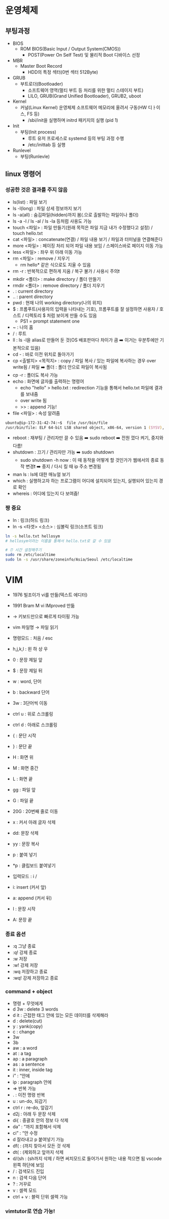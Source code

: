 # 운영체제
## 부팅과정
- BIOS
  - ROM BIOS(Basic Input / Output System(CMOS))
    - POST(Power On Self Test) 및 물리적 Boot 디바이스 선정
- MBR
  - Master Boot Record
    - HDD의 특정 섹터(0번 섹터 512Byte)
- GRUB
  - 부트로더(Bootloader)
    - 소프트웨어 영역(멀티 부트 등 처리를 위한 멀티 스테이지 부트)
    - LILO, GRUB(Grand Unified Bootloader), GRUB2, uboot
- Kernel
  - 커널(Linux Kernel) 운영체제 소프트웨어 메모리에 올려서 구동(HW 디ㅏ이스, FS 등)
    - /sbi/init을 실행하며 initrd 패키지의 실행 (pid 1)
- Init
  - 부팅(Init process)
    - 루트 유저 프로세스로 systemd 등의 부팅 과정 수행
    - /etc/inittab 등 실행
- Runlevel
  - 부팅(Runlevle)

## linux 명령어
### 성공한 것은 결과를 주지 않음
- ls(list) : 파일 보기
- ls -l(long) : 파일 상세 정보까지 보기
- ls -a(all) : 숨김파일(hidden)까지 봄(.으로 출발하는 파일이나 폴더)
- ls -a -l / ls -al / ls -la 등처럼 사용도 가능
- touch <파일> : 파일 만들기(원래 목적은 파일 지금 내가 수정했다고 설정) / touch hello.txt
- cat <파일> : concatenate(연결) / 파일 내용 보기 / 파일과 터미널을 연결해준다
- more <파일> : 페이징 처리 되어 파일 내용 보임 / 스페이스바로 페이지 이동 가능
- less <파일> : 좌우 위 아래 이동 가능
- rm <파일> : remove / 지우기
  - rm hello* 같은 식으로도 지울 수 있음
- rm -r : 반복적으로 편하게 지움 / 복구 불가 / 사용시 주의❗️
- mkdir <폴더> : make directory / 폴더 만들기
- rmdir <폴더> : remove directory / 폴더 지우기
- . : current directory
- .. : parent directory
- pwd : 현재 나의 working directory(나의 위치)
- $ : 프롬푸트(사용자의 입력을 나타내는 기호), 프롬푸트를 잘 설정하면 사용자 / 호스트 / 디렉토리 $ 처럼 보이게 만들 수도 있음
  - PS1 = prompt statement one
- ~ : 나의 홈
- / : 루트
- ll : ls -l을 alias로 만들어 둔 것(OS 배포판마다 차이가 큼 ➡️ 이거는 우분투에만 기본적으로 있음)
- cd - : 바로 이전 위치로 돌아가기
- cp <출발지> <목적지> : copy / 파일 복사 / 있는 파일에 복사하는 경우 over write됨 / 파일 ➡️ 폴더 : 폴더 안으로 파일이 복사됨
- cp -r : 폴더도 복사 가능
- echo : 화면에 글자를 출력하는 명령어
  - echo "hello" > hello.txt : redirection 기능을 통해서 hello.txt 파일에 결과를 보내줌
  - over write 됨
  - \>> : append 기능!
- file <파일> : 속성 알려줌
~~~zsh
ubuntu@ip-172-31-42-74:~$  file /usr/bin/file
/usr/bin/file: ELF 64-bit LSB shared object, x86-64, version 1 (SYSV), dynamically linked, interpreter /lib64/ld-linux-x86-64.so.2, BuildID[sha1]=32715f59ea258e8fdf0dd8763fc501f958b0c4d6, for GNU/Linux 3.2.0, stripped
~~~
- reboot : 재부팅 / 관리자만 끌 수 있음 ➡️ sudo reboot ➡️ 전원 껐다 켜기, 중지와 다름!
- shutdown : 끄기 / 관리자만 가능 ➡️ sudo shutdown 
  - sudo shutdown -h now : 이 때 동작을 어떻게 할 것인가가 웹에서의 종료 동작 변경❗️ ➡️ 중지 / 다시 킬 때 ip 주소 변경됨
- man ls : ls에 대한 매뉴얼 보기
- which : 실행하고자 하는 프로그램이 어디에 설치되어 있는지, 실행되어 있는지 경로 확인
- whereis : 어디에 있는지 다 보여줌!

### 짱 중요
- ln : 링크(하드 링크)
- ln -s <타겟> <소스> : 심볼릭 링크(소프트 링크)
~~~zsh
ln -s hello.txt hellosym
# hellosym이라는 이름을 통해서 hello.txt로 갈 수 있음

# ⏰ 시간 설정해주기
sudo rm /etc/localtime
sudo ln -s /usr/share/zoneinfo/Asia/Seoul /etc/localtime
~~~

# VIM
- 1976 빌조이가 vi를 만듦(텍스트 에디터)
- 1991 Bram M vi IMproved 만듦
- → 키보드만으로 빠르게 타이핑 가능


- vim 파일명 → 파일 읽기


- 명령모드 : 처음 / esc


- h,j,k,l : 왼 하 상 우


- 0 : 문장 제일 앞
- $ : 문장 제일 뒤
- w : word, 단어
- b : backward 단어


- 3w : 3단어씩 이동
- ctrl u : 위로 스크롤링
- ctrl d : 아래로 스크롤링
- { : 문단 시작
- } : 문단 끝


- H : 화면 위
- M : 화면 중간
- L : 화면 끝


- gg : 파일 앞
- G : 파일 끝


- 20G : 20번째 줄로 이동
- x : 커서 아래 글자 삭제
- dd: 문장 삭제
- yy : 문장 복사
- p : 붙여 넣기
- *p : 클립보드 붙여넣기


- 입력모드 : i / 
- i: insert (커서 앞)
- a: append (커서 뒤)
- I : 문장 시작
- A: 문장 끝


### 종료 옵션
- :q 그냥 종료
- :q! 강제 종료
- :w 저장
- :w! 강제 저장
- :wq 저장하고 종료
- :wq! 강제 저장하고 종료


### command + object
- 명령 + 무엇에게
- d 3w : delete 3 words
- d it : 근접한 태그 안에 있는 모든 데이터를 삭제해라
- d : delete(cut)
- y : yank(copy)
- c : change
- 3w
- 3b
- aw : a word
- at : a tag
- ap : a paragraph
- as : a sentence
- it : inner, inside tag
- i” : “안에
- ip : paragraph 안에
- ⇒ 반복 가능
- . : 이전 명령 반복
- u : un-do, 되감기
- ctrl r : re-do, 앞감기
- d2j : 아래 두 문장 삭제
- di{ : 중괄호 안의 정보 다 삭제
- da” : “까지 포함해서 삭제
- ci” : “안 수정
- d 잘라내고 p 붙여넣기 가능
- df( : (까지 찾아서 모든 것 삭제
- dt( : (제외하고 앞까지 삭제
- d/(sh : (sh까지 삭제 / 하면 써치모드로 들어가서 원하는 내용 적으면 됨 vscode 왼쪽 하단에 보임 
- / : 검색모드 진입
- n : 검색 다음 단어
- ? : 거꾸로
- v :  셀렉 모드
- ctrl + v : 블럭 단위 셀렉 가능

### vimtutor로 연습 가능!